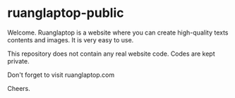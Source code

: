 # ruanglaptop-public

Welcome. Ruanglaptop is a website where you can create high-quality texts contents and images. It is very easy to use.

This repository does not contain any real website code. Codes are kept private.

Don't forget to visit ruanglaptop.com

Cheers.
